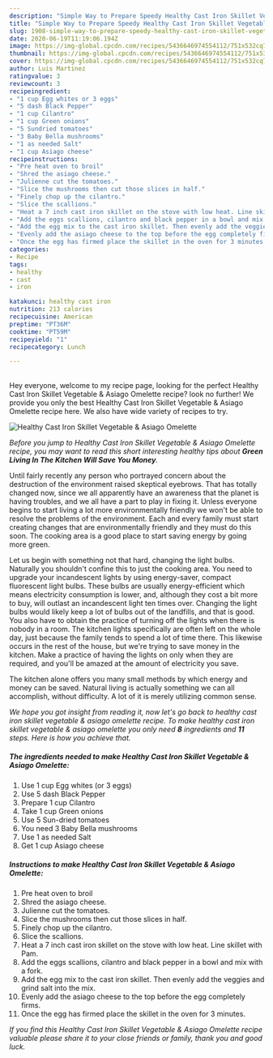 ```yaml
---
description: "Simple Way to Prepare Speedy Healthy Cast Iron Skillet Vegetable &amp;amp; Asiago Omelette"
title: "Simple Way to Prepare Speedy Healthy Cast Iron Skillet Vegetable &amp;amp; Asiago Omelette"
slug: 1908-simple-way-to-prepare-speedy-healthy-cast-iron-skillet-vegetable-and-amp-asiago-omelette
date: 2020-06-19T11:19:06.194Z
image: https://img-global.cpcdn.com/recipes/5436646974554112/751x532cq70/healthy-cast-iron-skillet-vegetable-asiago-omelette-recipe-main-photo.jpg
thumbnail: https://img-global.cpcdn.com/recipes/5436646974554112/751x532cq70/healthy-cast-iron-skillet-vegetable-asiago-omelette-recipe-main-photo.jpg
cover: https://img-global.cpcdn.com/recipes/5436646974554112/751x532cq70/healthy-cast-iron-skillet-vegetable-asiago-omelette-recipe-main-photo.jpg
author: Luis Martinez
ratingvalue: 3
reviewcount: 3
recipeingredient:
- "1 cup Egg whites or 3 eggs"
- "5 dash Black Pepper"
- "1 cup Cilantro"
- "1 cup Green onions"
- "5 Sundried tomatoes"
- "3 Baby Bella mushrooms"
- "1 as needed Salt"
- "1 cup Asiago cheese"
recipeinstructions:
- "Pre heat oven to broil"
- "Shred the asiago cheese."
- "Julienne cut the tomatoes."
- "Slice the mushrooms then cut those slices in half."
- "Finely chop up the cilantro."
- "Slice the scallions."
- "Heat a 7 inch cast iron skillet on the stove with low heat. Line skillet with Pam."
- "Add the eggs scallions, cilantro and black pepper in a bowl and mix with a fork."
- "Add the egg mix to the cast iron skillet. Then evenly add the veggies and grind salt into the mix."
- "Evenly add the asiago cheese to the top before the egg completely firms."
- "Once the egg has firmed place the skillet in the oven for 3 minutes."
categories:
- Recipe
tags:
- healthy
- cast
- iron

katakunci: healthy cast iron 
nutrition: 213 calories
recipecuisine: American
preptime: "PT36M"
cooktime: "PT59M"
recipeyield: "1"
recipecategory: Lunch

---
```

<br>
Hey everyone, welcome to my recipe page, looking for the perfect Healthy Cast Iron Skillet Vegetable &amp; Asiago Omelette recipe? look no further! We provide you only the best Healthy Cast Iron Skillet Vegetable &amp; Asiago Omelette recipe here. We also have wide variety of recipes to try.
<br>


![Healthy Cast Iron Skillet Vegetable &amp; Asiago Omelette](https://img-global.cpcdn.com/recipes/5436646974554112/751x532cq70/healthy-cast-iron-skillet-vegetable-asiago-omelette-recipe-main-photo.jpg)

<i>Before you jump to Healthy Cast Iron Skillet Vegetable &amp; Asiago Omelette recipe, you may want to read this short interesting healthy tips about 
<strong>Green Living In The Kitchen Will Save You Money</strong>.</i>
</br>

Until fairly recently any person who portrayed concern about the destruction of the environment raised skeptical eyebrows. That has totally changed now, since we all apparently have an awareness that the planet is having troubles, and we all have a part to play in fixing it. Unless everyone begins to start living a lot more environmentally friendly we won't be able to resolve the problems of the environment. Each and every family must start creating changes that are environmentally friendly and they must do this soon. The cooking area is a good place to start saving energy by going more green.

Let us begin with something not that hard, changing the light bulbs. Naturally you shouldn't confine this to just the cooking area. You need to upgrade your incandescent lights by using energy-saver, compact fluorescent light bulbs. These bulbs are usually energy-efficient which means electricity consumption is lower, and, although they cost a bit more to buy, will outlast an incandescent light ten times over. Changing the light bulbs would likely keep a lot of bulbs out of the landfills, and that is good. You also have to obtain the practice of turning off the lights when there is nobody in a room. The kitchen lights specifically are often left on the whole day, just because the family tends to spend a lot of time there. This likewise occurs in the rest of the house, but we're trying to save money in the kitchen. Make a practice of having the lights on only when they are required, and you'll be amazed at the amount of electricity you save.

The kitchen alone offers you many small methods by which energy and money can be saved. Natural living is actually something we can all accomplish, without difficulty. A lot of it is merely utilizing common sense.


<i>We hope you got insight from reading it, now let's go back to healthy cast iron skillet vegetable &amp; asiago omelette recipe. To make healthy cast iron skillet vegetable &amp; asiago omelette you only need <strong>8</strong> ingredients and <strong>11</strong> steps. Here is how you achieve that.
</i>

##### The ingredients needed to make Healthy Cast Iron Skillet Vegetable &amp; Asiago Omelette:

1. Use 1 cup Egg whites (or 3 eggs)
1. Use 5 dash Black Pepper
1. Prepare 1 cup Cilantro
1. Take 1 cup Green onions
1. Use 5 Sun-dried tomatoes
1. You need 3 Baby Bella mushrooms
1. Use 1 as needed Salt
1. Get 1 cup Asiago cheese


##### Instructions to make Healthy Cast Iron Skillet Vegetable &amp; Asiago Omelette:

1. Pre heat oven to broil
1. Shred the asiago cheese.
1. Julienne cut the tomatoes.
1. Slice the mushrooms then cut those slices in half.
1. Finely chop up the cilantro.
1. Slice the scallions.
1. Heat a 7 inch cast iron skillet on the stove with low heat. Line skillet with Pam.
1. Add the eggs scallions, cilantro and black pepper in a bowl and mix with a fork.
1. Add the egg mix to the cast iron skillet. Then evenly add the veggies and grind salt into the mix.
1. Evenly add the asiago cheese to the top before the egg completely firms.
1. Once the egg has firmed place the skillet in the oven for 3 minutes.


<i>If you find this Healthy Cast Iron Skillet Vegetable &amp; Asiago Omelette recipe valuable please share it to your close friends or family, thank you and good luck.</i>
